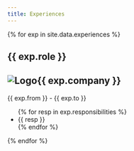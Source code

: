 ```yaml
---
title: Experiences
---
```


{% for exp in site.data.experiences %}
## {{ exp.role }}
<h2 class="company-name"><img src="{{ '/' | relative_url }}public/{{ exp.logo.name }}" alt="Logo" style="width: {{ exp.logo.width }};"/>{{ exp.company }}</h2>
<p class="post-date"> {{ exp.from }} - {{ exp.to }}</p>
<ul style='text-align: justify;'>
    {% for resp in exp.responsibilities %}
    <li> 
        {{ resp }}
    </li>
    {% endfor %}
</ul>
{% endfor %}